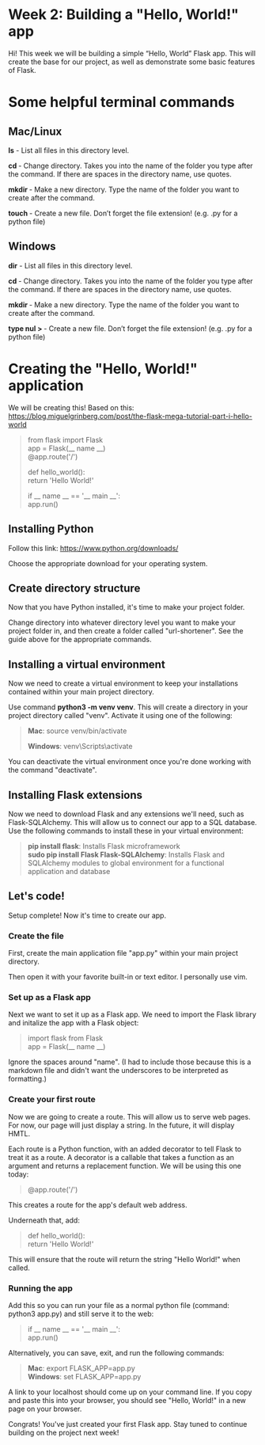 # Week 2: Building a "Hello, World!" app
 
Hi! This week we will be building a simple “Hello, World” Flask app. This will create the base for our project, as well as demonstrate some basic features of Flask.


# Some helpful terminal commands

## Mac/Linux

**ls** - List all files in this directory level.

**cd <directory name>** - Change directory. Takes you into the name of the folder you type after the command. If there are spaces in the directory name, use quotes.

**mkdir <directory name>** - Make a new directory. Type the name of the folder you want to create after the command.

**touch <filename>** - Create a new file. Don’t forget the file extension! (e.g. .py for a python file)


## Windows

**dir** - List all files in this directory level. 

**cd <directory name>** - Change directory. Takes you into the name of the folder you type after the command. If there are spaces in the directory name, use quotes.

**mkdir <directory name>** - Make a new directory. Type the name of the folder you want to create after the command.

**type nul > <filename>** - Create a new file. Don’t forget the file extension! (e.g. .py for a python file)


# Creating the "Hello, World!" application

We will be creating this! Based on this: https://blog.miguelgrinberg.com/post/the-flask-mega-tutorial-part-i-hello-world

> 	from flask import Flask  
>  app = Flask(__ name __)    
>  @app.route('/')  
> 
>  def  hello_world():  
>          return  'Hello World!'  
> 
> if  __ name __  ==  '__ main __':   
	app.run()

## Installing Python 

Follow this link: https://www.python.org/downloads/ 

Choose the appropriate download for your operating system.

## Create directory structure

Now that you have Python installed, it's time to make your project folder. 

Change directory into whatever directory level you want to make your project folder in, and then create a folder called "url-shortener". See the guide above for the appropriate commands.

## Installing a virtual environment

Now we need to create a virtual environment to keep your installations contained within your main project directory. 

Use command **python3 -m venv venv**. This will create a directory in your project directory called "venv". 
Activate it using one of the following:

> **Mac**: source venv/bin/activate
>
> **Windows**: venv\Scripts\activate

You can deactivate the virtual environment once you're done working with the command "deactivate".

## Installing Flask extensions

Now we need to download Flask and any extensions we'll need, such as Flask-SQLAlchemy. This will allow us to connect our app to a SQL database. Use the following commands to install these in your virtual environment: 

> **pip install flask**: Installs Flask microframework<br/>
> **sudo pip install Flask Flask-SQLAlchemy**: Installs Flask and SQLAlchemy modules to global environment for a functional application and database

## Let's code!

Setup complete! Now it's time to create our app. 

### Create the file

First, create the main application file "app.py" within your main project directory. 

Then open it with your favorite built-in or text editor. I personally use vim.

### Set up as a Flask app 

Next we want to set it up as a Flask app. We need to import the Flask library and initalize the app with a Flask object:

> import flask from Flask<br/>
> app = Flask(__ name __)

Ignore the spaces around "name". (I had to include those because this is a markdown file and didn't want the underscores to be interpreted as formatting.)

### Create your first route

Now we are going to create a route. This will allow us to serve web pages. For now, our page will just display a string. In the future, it will display HMTL. 

Each route is a Python function, with an added decorator to tell Flask to treat it as a route. A decorator is a callable that takes a function as an argument and returns a replacement function. We will be using this one today:

> @app.route('/')

This creates a route for the app's default web address.

Underneath that, add:

>  def  hello_world():  
>          return  'Hello World!'  

This will ensure that the route will return the string "Hello World!" when called.

### Running the app

Add this so you can run your file as a normal python file (command: python3 app.py) and still serve it to the web:

> if  __ name __  ==  '__ main __':   
	app.run()
  
Alternatively, you can save, exit, and run the following commands: 

> **Mac**: export FLASK_APP=app.py<br/>
> **Windows**: set FLASK_APP=app.py

A link to your localhost should come up on your command line. If you copy and paste this into your browser, you should see "Hello, World!" in a new page on your browser.

Congrats! You've just created your first Flask app. Stay tuned to continue building on the project next week!
